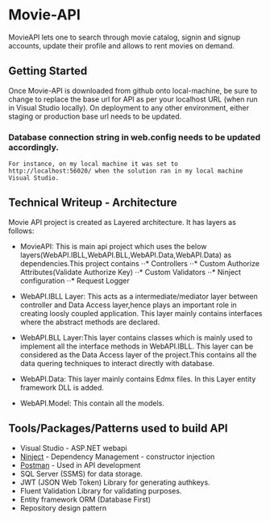 # Movie-API

MovieAPI lets one to search through movie catalog, signin and signup accounts, update their profile and allows to rent movies on demand.

## Getting Started

Once Movie-API is downloaded from github onto local-machine, be sure to change to replace the base url for API as per your localhost URL (when run in Visual Studio locally).
On deployment to any other environment, either staging or production base url needs to be updated.

### Database connection string in web.config needs to be updated accordingly.

```
For instance, on my local machine it was set to http://localhost:56020/ when the solution ran in my local machine Visual Studio.
```


## Technical Writeup - Architecture

Movie API project is created as Layered architecture. It has layers as follows:

* MovieAPI: This is main api project which uses the below layers(WebAPI.IBLL,WebAPI.BLL,WebAPI.Data,WebAPI.Data) as dependencies.This project contains 
   ⋅⋅* Controllers
   ⋅⋅* Custom Authorize Attributes(Validate Authorize Key)
   ⋅⋅* Custom Validators
   ⋅⋅* Ninject configuration
   ⋅⋅* Request Logger
* WebAPI.IBLL Layer: This acts as a intermediate/mediator layer between controller and Data Access layer,hence plays an important role in creating loosly coupled application.
This layer mainly contains interfaces  where the abstract methods are declared.

* WebAPI.BLL Layer:This layer contains classes which is mainly used to implement all the interface methods in WebAPI.IBLL.
This layer can be considered as the Data Access layer of the project.This contains all the data quering techniques to interact directly with database.

* WebAPI.Data: This layer mainly contains Edmx files. In this Layer entity framework DLL is added.

* WebAPI.Model: This contain all the models.
 


## Tools/Packages/Patterns used to build API

* Visual Studio - ASP.NET webapi
* [Ninject](http://www.ninject.org/) -  Dependency Management - constructor injection
* [Postman](https://www.getpostman.com/) - Used in API development
* SQL Server (SSMS) for data storage.
* JWT (JSON Web Token) Library for generating authkeys.
* Fluent Validation Library for validating purposes.
* Entity framework ORM (Database First)
* Repository design pattern



